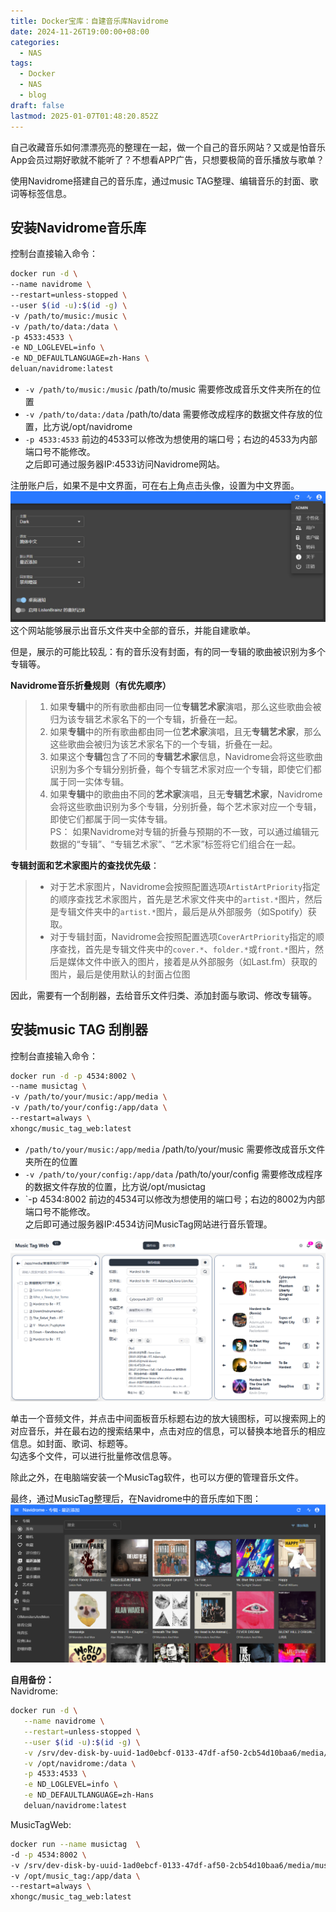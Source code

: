 ```yaml
---
title: Docker宝库：自建音乐库Navidrome
date: 2024-11-26T19:00:00+08:00
categories:
  - NAS
tags:
  - Docker
  - NAS
  - blog
draft: false
lastmod: 2025-01-07T01:48:20.852Z
---
```

自己收藏音乐如何漂漂亮亮的整理在一起，做一个自己的音乐网站？又或是怕音乐App会员过期好歌就不能听了？不想看APP广告，只想要极简的音乐播放与歌单？

使用Navidrome搭建自己的音乐库，通过music TAG整理、编辑音乐的封面、歌词等标签信息。

## 安装Navidrome音乐库

控制台直接输入命令：

```bash
docker run -d \
--name navidrome \
--restart=unless-stopped \
--user $(id -u):$(id -g) \
-v /path/to/music:/music \
-v /path/to/data:/data \
-p 4533:4533 \
-e ND_LOGLEVEL=info \
-e ND_DEFAULTLANGUAGE=zh-Hans \
deluan/navidrome:latest
```

* `-v /path/to/music:/music`  /path/to/music 需要修改成音乐文件夹所在的位置
* `-v /path/to/data:/data` /path/to/data 需要修改成程序的数据文件存放的位置，比方说/opt/navidrome
* `-p 4533:4533` 前边的4533可以修改为想使用的端口号；右边的4533为内部端口号不能修改。\
  之后即可通过服务器IP:4533访问Navidrome网站。

注册账户后，如果不是中文界面，可在右上角点击头像，设置为中文界面。\
![Docker宝库：自建音乐库Navidrome1](/%E7%94%B5%E8%84%91%E6%8A%98%E8%85%BE/%E9%99%84%E4%BB%B6/%E7%8E%A9NAS/Docker%E5%AE%9D%E5%BA%93%EF%BC%9ANavidrome%E8%87%AA%E5%BB%BA%E9%9F%B3%E4%B9%90%E5%BA%931.png)\
这个网站能够展示出音乐文件夹中全部的音乐，并能自建歌单。

但是，展示的可能比较乱：有的音乐没有封面，有的同一专辑的歌曲被识别为多个专辑等。

**Navidrome音乐折叠规则（有优先顺序）**

> 1. 如果**专辑**中的所有歌曲都由同一位**专辑艺术家**演唱，那么这些歌曲会被归为该专辑艺术家名下的一个专辑，折叠在一起。
> 2. 如果**专辑**中的所有歌曲都由同一位**艺术家**演唱，且无**专辑艺术家**，那么这些歌曲会被归为该艺术家名下的一个专辑，折叠在一起。
> 3. 如果这个**专辑**包含了不同的**专辑艺术家**信息，Navidrome会将这些歌曲识别为多个专辑分别折叠，每个专辑艺术家对应一个专辑，即使它们都属于同一实体专辑。
> 4. 如果**专辑**中的歌曲由不同的**艺术家**演唱，且无**专辑艺术家**，Navidrome会将这些歌曲识别为多个专辑，分别折叠，每个艺术家对应一个专辑，即使它们都属于同一实体专辑。\
>    PS： 如果Navidrome对专辑的折叠与预期的不一致，可以通过编辑元数据的“专辑”、“专辑艺术家”、“艺术家”标签将它们组合在一起。

**专辑封面和艺术家图片的查找优先级**：

> * 对于艺术家图片，Navidrome会按照配置选项`ArtistArtPriority`指定的顺序查找艺术家图片，首先是艺术家文件夹中的`artist.*`图片，然后是专辑文件夹中的`artist.*`图片，最后是从外部服务（如Spotify）获取。
> * 对于专辑封面，Navidrome会按照配置选项`CoverArtPriority`指定的顺序查找，首先是专辑文件夹中的`cover.*`、`folder.*`或`front.*`图片，然后是媒体文件中嵌入的图片，接着是从外部服务（如Last.fm）获取的图片，最后是使用默认的封面占位图

因此，需要有一个刮削器，去给音乐文件归类、添加封面与歌词、修改专辑等。

## 安装music TAG 刮削器

控制台直接输入命令：

```bash
docker run -d -p 4534:8002 \
--name musictag \
-v /path/to/your/music:/app/media \
-v /path/to/your/config:/app/data \
--restart=always \
xhongc/music_tag_web:latest
```

* `/path/to/your/music:/app/media`  /path/to/your/music 需要修改成音乐文件夹所在的位置
* `-v /path/to/your/config:/app/data` /path/to/your/config 需要修改成程序的数据文件存放的位置，比方说/opt/musictag
* \`-p 4534:8002 前边的4534可以修改为想使用的端口号；右边的8002为内部端口号不能修改。\
  之后即可通过服务器IP:4534访问MusicTag网站进行音乐管理。

![Docker宝库：自建音乐库Navidrome3](/%E7%94%B5%E8%84%91%E6%8A%98%E8%85%BE/%E9%99%84%E4%BB%B6/%E7%8E%A9NAS/Docker%E5%AE%9D%E5%BA%93%EF%BC%9ANavidrome%E8%87%AA%E5%BB%BA%E9%9F%B3%E4%B9%90%E5%BA%932.png)

单击一个音频文件，并点击中间面板音乐标题右边的放大镜图标，可以搜索网上的对应音乐，并在最右边的搜索结果中，点击对应的信息，可以替换本地音乐的相应信息。如封面、歌词、标题等。\
勾选多个文件，可以进行批量修改信息等。

除此之外，在电脑端安装一个MusicTag软件，也可以方便的管理音乐文件。

最终，通过MusicTag整理后，在Navidrome中的音乐库如下图：\
![Docker宝库：自建音乐库Navidrome2](/%E7%94%B5%E8%84%91%E6%8A%98%E8%85%BE/%E9%99%84%E4%BB%B6/%E7%8E%A9NAS/Docker%E5%AE%9D%E5%BA%93%EF%BC%9ANavidrome%E8%87%AA%E5%BB%BA%E9%9F%B3%E4%B9%90%E5%BA%933.png)

**自用备份：**\
Navidrome:

```bash
docker run -d \
   --name navidrome \
   --restart=unless-stopped \
   --user $(id -u):$(id -g) \
   -v /srv/dev-disk-by-uuid-1ad0ebcf-0133-47df-af50-2cb54d10baa6/media/music:/music \
   -v /opt/navidrome:/data \
   -p 4533:4533 \
   -e ND_LOGLEVEL=info \
   -e ND_DEFAULTLANGUAGE=zh-Hans
   deluan/navidrome:latest
```

MusicTagWeb:

```bash
docker run --name musictag  \
-d -p 4534:8002 \
-v /srv/dev-disk-by-uuid-1ad0ebcf-0133-47df-af50-2cb54d10baa6/media/music:/app/media \
-v /opt/music_tag:/app/data \
--restart=always \
xhongc/music_tag_web:latest
```
